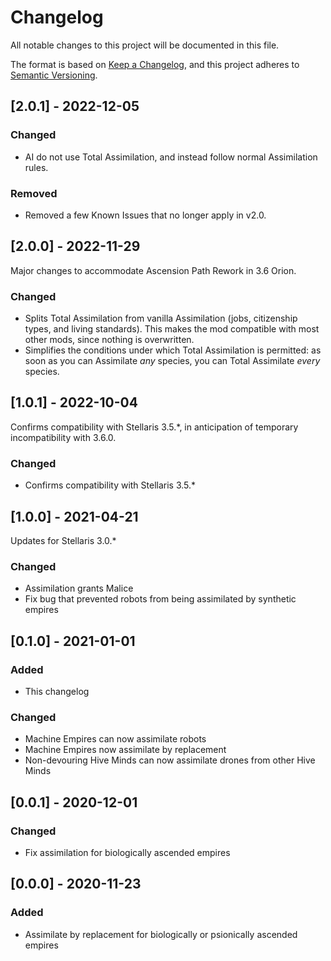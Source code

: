 # Changelog

All notable changes to this project will be documented in this file.

The format is based on [Keep a Changelog](https://keepachangelog.com/en/1.0.0/),
and this project adheres to [Semantic Versioning](https://semver.org/spec/v2.0.0.html).

## [2.0.1] - 2022-12-05

### Changed
- AI do not use Total Assimilation, and instead follow normal Assimilation rules.

### Removed
- Removed a few Known Issues that no longer apply in v2.0.

## [2.0.0] - 2022-11-29

Major changes to accommodate Ascension Path Rework in 3.6 Orion.

### Changed
- Splits Total Assimilation from vanilla Assimilation (jobs, citizenship types, and living standards). This makes the mod compatible with most other mods, since nothing is overwritten.
- Simplifies the conditions under which Total Assimilation is permitted: as soon as you can Assimilate _any_ species, you can Total Assimilate _every_ species.

## [1.0.1] - 2022-10-04

Confirms compatibility with Stellaris 3.5.*, in anticipation of temporary incompatibility with 3.6.0.

### Changed
- Confirms compatibility with Stellaris 3.5.*

## [1.0.0] - 2021-04-21

Updates for Stellaris 3.0.*

### Changed
- Assimilation grants Malice
- Fix bug that prevented robots from being assimilated by synthetic empires

## [0.1.0] - 2021-01-01

### Added

- This changelog

### Changed
- Machine Empires can now assimilate robots
- Machine Empires now assimilate by replacement
- Non-devouring Hive Minds can now assimilate drones from other Hive Minds

## [0.0.1] - 2020-12-01

### Changed

- Fix assimilation for biologically ascended empires

## [0.0.0] - 2020-11-23

### Added

- Assimilate by replacement for biologically or psionically ascended empires
